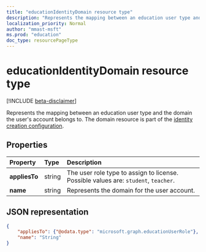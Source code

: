 ```yaml
---
title: "educationIdentityDomain resource type"
description: "Represents the mapping between an education user type and the domain the user's account belongs to. The domain resource is part of the identity creation configuration. "
localization_priority: Normal
author: "mmast-msft"
ms.prod: "education"
doc_type: resourcePageType
---
```


# educationIdentityDomain resource type

[!INCLUDE [beta-disclaimer](../../includes/beta-disclaimer.md)]

Represents the mapping between an education user type and the domain the user's account belongs to. The domain resource is part of the [identity creation configuration](educationidentitycreationconfiguration.md). 

## Properties

| Property | Type | Description |
|:-|:-|:-|
| **appliesTo** | string |  The user role type to assign to license. Possible values are: `student`, `teacher`.      |
| **name** | string |  Represents the domain for the user account.         |

## JSON representation
<!-- {
  "blockType": "resource",
  "optionalProperties": [

  ],
  "@odata.type": "microsoft.graph.educationIdentityDomain"
}-->

```json
{
    "appliesTo": {"@odata.type": "microsoft.graph.educationUserRole"},
    "name": "String"
}
```
